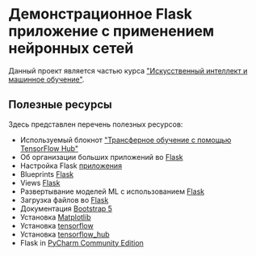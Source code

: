 # Демонстрационное Flask приложение с применением нейронных сетей

Данный проект является частью курса ["Искусственный интеллект и машинное обучение"](https://github.com/anondigriz/inginirium-course-ai).

## Полезные ресурсы

Здесь представлен перечень полезных ресурсов:

* Используемый блокнот ["Трансферное обучение с помощью TensorFlow Hub"](https://www.tensorflow.org/tutorials/images/transfer_learning_with_hub)
* Об организации больших приложений во [Flask](https://flask-russian-docs.readthedocs.io/ru/latest/patterns/packages.html)
* Настройка Flask [приложения](https://flask.palletsprojects.com/en/2.0.x/tutorial/factory/)
* Blueprints [Flask](https://flask.palletsprojects.com/en/2.0.x/blueprints/)
* Views [Flask](https://flask.palletsprojects.com/en/2.0.x/tutorial/views/)
* Развертывание моделей ML с использованием [Flask](https://pythobyte.com/deploy-ml-models-using-flask-0deb9231/)
* Загрузка файлов во [Flask](https://flask.palletsprojects.com/en/2.0.x/patterns/fileuploads/)
* Документация [Bootstrap 5](https://getbootstrap.com/docs/5.1/getting-started/introduction/)
* Установка [Matplotlib](https://matplotlib.org/stable/users/installing/index.html)
* Установка [tensorflow](https://www.tensorflow.org/install/pip?hl=en)
* Установка [tensorflow_hub](https://www.tensorflow.org/hub/installation)
* Flask in [PyCharm Community Edition](https://medium.com/@mushtaque87/flask-in-pycharm-community-edition-c0f68400d91e)
